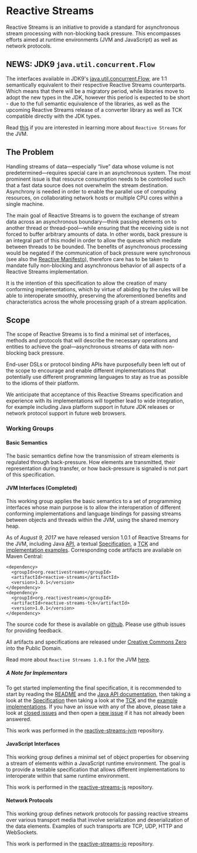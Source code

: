 # Reactive Streams

Reactive Streams is an initiative to provide a standard for asynchronous stream processing with non-blocking back pressure. This encompasses efforts aimed at runtime environments (JVM and JavaScript) as well as network protocols.

## NEWS: JDK9 `java.util.concurrent.Flow`

The interfaces available in JDK9's [java.util.concurrent.Flow](http://download.java.net/java/jdk9/docs/api/java/util/concurrent/Flow.html), are 1:1 semantically equivalent to their respective Reactive Streams counterparts. Which means that there will be a migratory period, while libraries move to adopt the new types in the JDK, however this period is expected to be short - due to the full semantic equivalence of the libraries, as well as the upcoming Reactive Streams release of a converter library as well as TCK compatible directly with the JDK types.

Read [this](https://github.com/reactive-streams/reactive-streams-jvm/blob/v1.0.1/README.md) if you are interested in learning more about `Reactive Streams` for the JVM.

## The Problem

Handling streams of data—especially “live” data whose volume is not predetermined—requires special care in an asynchronous system. The most prominent issue is that resource consumption needs to be controlled such that a fast data source does not overwhelm the stream destination. Asynchrony is needed in order to enable the parallel use of computing resources, on collaborating network hosts or multiple CPU cores within a single machine.

The main goal of Reactive Streams is to govern the exchange of stream data across an asynchronous boundary—think passing elements on to another thread or thread-pool—while ensuring that the receiving side is not forced to buffer arbitrary amounts of data. In other words, back pressure is an integral part of this model in order to allow the queues which mediate between threads to be bounded. The benefits of asynchronous processing would be negated if the communication of back pressure were synchronous (see also the [Reactive Manifesto](http://reactivemanifesto.org/)), therefore care has to be taken to mandate fully non-blocking and asynchronous behavior of all aspects of a Reactive Streams implementation.

It is the intention of this specification to allow the creation of many conforming implementations, which by virtue of abiding by the rules will be able to interoperate smoothly, preserving the aforementioned benefits and characteristics across the whole processing graph of a stream application.

## Scope

The scope of Reactive Streams is to find a minimal set of interfaces, methods and protocols that will describe the necessary operations and entities to achieve the goal—asynchronous streams of data with non-blocking back pressure.

End-user DSLs or protocol binding APIs have purposefully been left out of the scope to encourage and enable different implementations that potentially use different programming languages to stay as true as possible to the idioms of their platform.

We anticipate that acceptance of this Reactive Streams specification and experience with its implementations will together lead to wide integration, for example including Java platform support in future JDK releases or network protocol support in future web browsers.

### Working Groups

#### Basic Semantics

The basic semantics define how the transmission of stream elements is regulated through back-pressure. How elements are transmitted, their representation during transfer, or how back-pressure is signaled is not part of this specification.

#### JVM Interfaces (Completed)

This working group applies the basic semantics to a set of programming interfaces whose main purpose is to allow the interoperation of different conforming implementations and language bindings for passing streams between objects and threads within the JVM, using the shared memory heap.

As of *August 9, 2017* we have released version 1.0.1 of Reactive Streams for the JVM, including Java [API](/reactive-streams-1.0.1-javadoc), a textual [Specification](https://github.com/reactive-streams/reactive-streams-jvm/blob/v1.0.1/README.md#specification), a [TCK](/reactive-streams-tck-1.0.1-javadoc) and [implementation examples](/reactive-streams-examples-1.0.1-javadoc). Corresponding code artifacts are available on Maven Central:

    <dependency>
      <groupId>org.reactivestreams</groupId>
      <artifactId>reactive-streams</artifactId>
      <version>1.0.1</version>
    </dependency>
    <dependency>
      <groupId>org.reactivestreams</groupId>
      <artifactId>reactive-streams-tck</artifactId>
      <version>1.0.1</version>
    </dependency>

The source code for these is available on [github](https://github.com/reactive-streams/reactive-streams-jvm/tree/v1.0.1). Please use github issues for providing feedback.

All artifacts and specifications are released under [Creative Commons Zero](http://creativecommons.org/publicdomain/zero/1.0) into the Public Domain.

Read more about `Reactive Streams 1.0.1` for the JVM [here](announce-1.0.1).

##### A Note for Implementors

To get started implementing the final specification, it is recommended to start by reading the [README](https://github.com/reactive-streams/reactive-streams-jvm/blob/v1.0.1/README.md) and the [Java API documentation](/reactive-streams-1.0.1-javadoc), then taking a look at the [Specification](https://github.com/reactive-streams/reactive-streams-jvm/blob/v1.0.1/README.md#specification) then taking a look at the [TCK](https://github.com/reactive-streams/reactive-streams-jvm/tree/v1.0.1/tck) and the [example implementations](https://github.com/reactive-streams/reactive-streams-jvm/tree/v1.0.1/examples/src/main/java/org/reactivestreams/example/unicast). If you have an issue with any of the above, please take a look at [closed issues](https://github.com/reactive-streams/reactive-streams-jvm/issues?page=1&state=closed) and then open a [new issue](https://github.com/reactive-streams/reactive-streams-jvm/issues/new) if it has not already been answered.

This work was performed in the [reactive-streams-jvm](https://github.com/reactive-streams/reactive-streams-jvm/) repository.

#### JavaScript Interfaces

This working group defines a minimal set of object properties for observing a stream of elements within a JavaScript runtime environment. The goal is to provide a testable specification that allows different implementations to interoperate within that same runtime environment.

This work is performed in the [reactive-streams-js](https://github.com/reactive-streams/reactive-streams-js/) repository.

#### Network Protocols

This working group defines network protocols for passing reactive streams over various transport media that involve serialization and deserialization of the data elements. Examples of such transports are TCP, UDP, HTTP and WebSockets.

This work is performed in the [reactive-streams-io](https://github.com/reactive-streams/reactive-streams-io/) repository.
